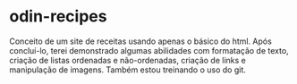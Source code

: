 # odin-recipes

Conceito de um site de receitas usando apenas o básico do html.
Após concluí-lo, terei demonstrado algumas abilidades com formatação de texto,
criação de listas ordenadas e não-ordenadas, criação de links e manipulação de imagens.
Também estou treinando o uso do git.